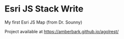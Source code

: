 # Esri JS Stack Write
My first Esri JS Map (from Dr. Sounny)

Project available at https://amberbark.github.io/agolrest/
